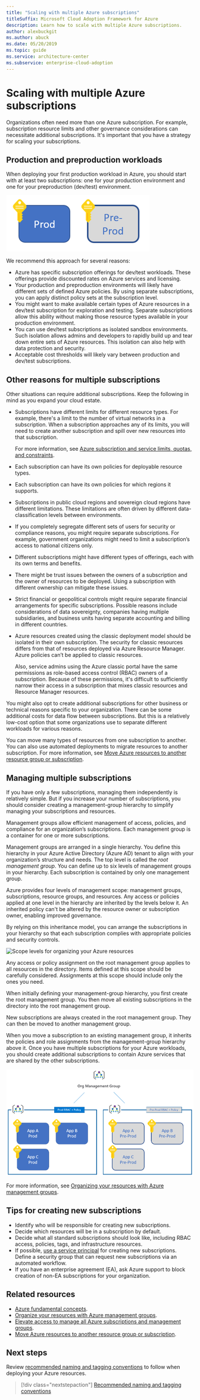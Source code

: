 ```yaml
---
title: "Scaling with multiple Azure subscriptions"
titleSuffix: Microsoft Cloud Adoption Framework for Azure
description: Learn how to scale with multiple Azure subscriptions.
author: alexbuckgit
ms.author: abuck
ms.date: 05/20/2019
ms.topic: guide
ms.service: architecture-center
ms.subservice: enterprise-cloud-adoption
---
```


# Scaling with multiple Azure subscriptions

Organizations often need more than one Azure subscription. For example, subscription resource limits and other governance considerations can necessitate additional subscriptions. It's important that you have a strategy for scaling your subscriptions.

## Production and preproduction workloads

When deploying your first production workload in Azure, you should start with at least two subscriptions: one for your production environment and one for your preproduction (dev/test) environment.

![A basic subscription model showing images labeled "Prod" and "Pre-Prod"](../../_images/ready/basic-subscription-model.png)

We recommend this approach for several reasons:

- Azure has specific subscription offerings for dev/test workloads. These offerings provide discounted rates on Azure services and licensing.
- Your production and preproduction environments will likely have different sets of defined Azure policies. By using separate subscriptions, you can apply distinct policy sets at the subscription level.
- You might want to make available certain types of Azure resources in a dev/test subscription for exploration and testing. Separate subscriptions allow this ability without making those resource types available in your production environment.
- You can use dev/test subscriptions as isolated sandbox environments. Such isolation allows admins and developers to rapidly build up and tear down entire sets of Azure resources. This isolation can also help with data protection and security.
- Acceptable cost thresholds will likely vary between production and dev/test subscriptions.

## Other reasons for multiple subscriptions

Other situations can require additional subscriptions. Keep the following in mind as you expand your cloud estate.

- Subscriptions have different limits for different resource types. For example, there's a limit to the number of virtual networks in a subscription. When a subscription approaches any of its limits, you will need to create another subscription and spill over new resources into that subscription.

  For more information, see [Azure subscription and service limits, quotas, and constraints](/azure/azure-subscription-service-limits).

- Each subscription can have its own policies for deployable resource types.

- Each subscription can have its own policies for which regions it supports.

- Subscriptions in public cloud regions and sovereign cloud regions have different limitations. These limitations are often driven by different data-classification levels between environments.

- If you completely segregate different sets of users for security or compliance reasons, you might require separate subscriptions. For example, government organizations might need to limit a subscription’s access to national citizens only.

- Different subscriptions might have different types of offerings, each with its own terms and benefits.

- There might be trust issues between the owners of a subscription and the owner of resources to be deployed. Using a subscription with different ownership can mitigate these issues.

- Strict financial or geopolitical controls might require separate financial arrangements for specific subscriptions.  Possible reasons include considerations of data sovereignty, companies having multiple subsidiaries, and business units having separate accounting and billing in different countries.

- Azure resources created using the classic deployment model should be isolated in their own subscription. The security for classic resources differs from that of resources deployed via Azure Resource Manager. Azure policies can’t be applied to classic resources.

  Also, service admins using the Azure classic portal have the same permissions as role-based access control (RBAC) owners of a subscription. Because of these permissions, it's difficult to sufficiently narrow their access in a subscription that mixes classic resources and Resource Manager resources.

You might also opt to create additional subscriptions for other business or technical reasons specific to your organization. There can be some additional costs for data flow between subscriptions. But this is a relatively low-cost option that some organizations use to separate different workloads for various reasons.

You can move many types of resources from one subscription to another. You can also use automated deployments to migrate resources to another subscription. For more information, see [Move Azure resources to another resource group or subscription](/azure/azure-resource-manager/resource-group-move-resources).

## Managing multiple subscriptions

If you have only a few subscriptions, managing them independently is relatively simple. But if you increase your number of subscriptions, you should consider creating a management-group hierarchy to simplify managing your subscriptions and resources.

Management groups allow efficient management of access, policies, and compliance for an organization’s subscriptions. Each management group is a container for one or more subscriptions.

Management groups are arranged in a single hierarchy. You define this hierarchy in your Azure Active Directory (Azure AD) tenant to align with your organization’s structure and needs. The top level is called the *root management group*. You can define up to six levels of management groups in your hierarchy. Each subscription is contained by only one management group.

Azure provides four levels of management scope: management groups, subscriptions, resource groups, and resources. Any access or policies applied at one level in the hierarchy are inherited by the levels below it. An inherited policy can't be altered by the resource owner or subscription owner, enabling improved governance.

By relying on this inheritance model, you can arrange the subscriptions in your hierarchy so that each subscription complies with appropriate policies and security controls.

![Scope levels for organizing your Azure resources](/azure/architecture/cloud-adoption/ready/azure-readiness-guide/media/organize-resources/scope-levels.png)

Any access or policy assignment on the root management group applies to all resources in the directory. Items defined at this scope should be carefully considered. Assignments at this scope should include only the ones you need.

When initially defining your management-group hierarchy, you first create the root management group. You then move all existing subscriptions in the directory into the root management group.

New subscriptions are always created in the root management group. They can then be moved to another management group.

When you move a subscription to an existing management group, it inherits the policies and role assignments from the management-group hierarchy above it. Once you have multiple subscriptions for your Azure workloads, you should create additional subscriptions to contain Azure services that are shared by the other subscriptions.

![Example of a management-group hierarchy](../../_images/ready/management-group-hierarchy.png)

For more information, see [Organizing your resources with Azure management groups](/azure/governance/management-groups).

## Tips for creating new subscriptions

- Identify who will be responsible for creating new subscriptions.
- Decide which resources will be in a subscription by default.
- Decide what all standard subscriptions should look like, including RBAC access, policies, tags, and infrastructure resources.
- If possible, [use a service principal](/azure/azure-resource-manager/grant-access-to-create-subscription) for creating new subscriptions. Define a security group that can request new subscriptions via an automated workflow.
- If you have an enterprise agreement (EA), ask Azure support to block creation of non-EA subscriptions for your organization.

## Related resources

- [Azure fundamental concepts](./fundamental-concepts.md).
- [Organize your resources with Azure management groups](/azure/governance/management-groups).
- [Elevate access to manage all Azure subscriptions and management groups](/azure/role-based-access-control/elevate-access-global-admin).
- [Move Azure resources to another resource group or subscription](/azure/azure-resource-manager/resource-group-move-resources).

## Next steps

Review [recommended naming and tagging conventions](./name-and-tag.md) to follow when deploying your Azure resources.

> [!div class="nextstepaction"]
> [Recommended naming and tagging conventions](./name-and-tag.md)

